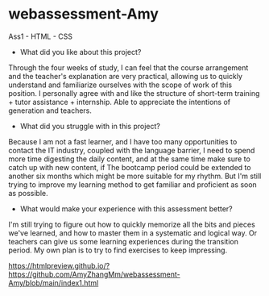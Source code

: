 # webassessment-Amy
Ass1 - HTML - CSS



* What did you like about this project?

Through the four weeks of study, I can feel that the course arrangement and the teacher's explanation are very practical, allowing us to quickly understand and familiarize ourselves with the scope of work of this position. I personally agree with and like the structure of short-term training + tutor assistance + internship. Able to appreciate the intentions of generation and teachers.




* What did you struggle with in this project?

Because I am not a fast learner, and I have too many opportunities to contact the IT industry, coupled with the language barrier, I need to spend more time digesting the daily content, and at the same time make sure to catch up with new content, if The bootcamp period could be extended to another six months which might be more suitable for my rhythm. But I'm still trying to improve my learning method to get familiar and proficient as soon as possible.




* What would make your experience with this assessment better?

I'm still trying to figure out how to quickly memorize all the bits and pieces we've learned, and how to master them in a systematic and logical way. Or teachers can give us some learning experiences during the transition period.  My own plan is to try to find exercises to keep impressing.










https://htmlpreview.github.io/?https://github.com/AmyZhangMm/webassessment-Amy/blob/main/index1.html 

